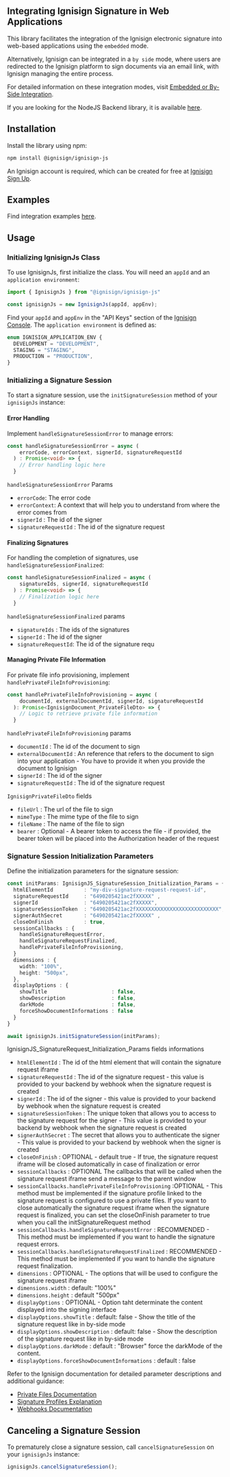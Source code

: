 


## Integrating Ignisign Signature in Web Applications

This library facilitates the integration of the Ignisign electronic signature into web-based applications using the `embedded` mode. 

Alternatively, Ignisign can be integrated in a `by side` mode, where users are redirected to the Ignisign platform to sign documents via an email link, with Ignisign managing the entire process.

For detailed information on these integration modes, visit [Embedded or By-Side Integration](https://ignisign.io/docs/core-concepts/Embeded_or_By-Side_Integration).

If you are looking for the NodeJS Backend library, it is available [here](https://github.com/ignisign/ignisign-node).

## Installation

Install the library using npm:

```bash
npm install @ignisign/ignisign-js
```

An Ignisign account is required, which can be created for free at [Ignisign Sign Up](https://console.ignisign.io/signup).

## Examples

Find integration examples [here](https://github.com/ignisign/ignisign-examples/tree/main/ignisign-js).

## Usage

### Initializing IgnisignJs Class

To use IgnisignJs, first initialize the class. You will need an `appId` and an `application environment`:

```typescript
import { IgnisignJs } from "@ignisign/ignisign-js"

const ignisignJs = new IgnisignJs(appId, appEnv);
```

Find your `appId` and `appEnv` in the "API Keys" section of the [Ignisign Console](https://console.ignisign.io/). The `application environment` is defined as:

```typescript
enum IGNISIGN_APPLICATION_ENV {
  DEVELOPMENT = "DEVELOPMENT",
  STAGING = "STAGING",
  PRODUCTION = "PRODUCTION",
}
```

### Initializing a Signature Session

To start a signature session, use the `initSignatureSession` method of your `ignisignJs` instance:

#### Error Handling

Implement `handleSignatureSessionError` to manage errors:

```typescript
const handleSignatureSessionError = async (
    errorCode, errorContext, signerId, signatureRequestId
  ) : Promise<void> => {
    // Error handling logic here
  }
```

`handleSignatureSessionError` Params
- `errorCode`: The error code
- `errorContext`: A context that will help you to understand from where the error comes from
- `signerId` : The id of the signer
- `signatureRequestId` : The id of the signature request



#### Finalizing Signatures

For handling the completion of signatures, use `handleSignatureSessionFinalized`:

```typescript
const handleSignatureSessionFinalized = async (
    signatureIds, signerId, signatureRequestId
  ) : Promise<void> => {
    // Finalization logic here
  }
```

`handleSignatureSessionFinalized` params

- `signatureIds` : The ids of the signatures 
- `signerId` : The id of the signer
- `signatureRequestId`: The id of the signature requ

#### Managing Private File Information

For private file info provisioning, implement `handlePrivateFileInfoProvisioning`:

```typescript
const handlePrivateFileInfoProvisioning = async (
    documentId, externalDocumentId, signerId, signatureRequestId
  ): Promise<IgnisignDocument_PrivateFileDto> => {
    // Logic to retrieve private file information
  }
```

`handlePrivateFileInfoProvisioning` params

- `documentId` : The id of the document to sign
- `externalDocumentId` : An reference that refers to the document to sign into your application - You have to provide it when you provide the document to Ignisign
- `signerId` : The id of the signer
- `signatureRequestId` : The id of the signature request

`IgnisignPrivateFileDto` fields

- `fileUrl`   : The url of the file to sign
- `mimeType`  : The mime type of the file to sign
- `fileName`  : The name of the file to sign
- `bearer`    : Optional - A bearer token to access the file -  if provided, the bearer token will be placed into the Authorization header of the request


### Signature Session Initialization Parameters

Define the initialization parameters for the signature session:

```typescript
const initParams: IgnisignJS_SignatureSession_Initialization_Params = {
  htmlElementId          : "my-div-signature-request-request-id",
  signatureRequestId     : "6490205421ac2fXXXXX" ,
  signerId               : "6490205421ac2fXXXXX",
  signatureSessionToken  : "6490205421ac2fXXXXXXXXXXXXXXXXXXXXXXXXXXX",
  signerAuthSecret       : "6490205421ac2fXXXXX" , 
  closeOnFinish          : true,
  sessionCallbacks : {
    handleSignatureRequestError,
    handleSignatureRequestFinalized,
    handlePrivateFileInfoProvisioning,
  }
  dimensions : {
    width: "100%",
    height: "500px",
  },
  displayOptions : {
    showTitle                     : false,
    showDescription               : false,
    darkMode                      : false,
    forceShowDocumentInformations : false
  }
}

await ignisignJs.initSignatureSession(initParams);
```


IgnisignJS_SignatureRequest_Initialization_Params fields informations

- `htmlElementId` :  The id of the html element that will contain the signature request iframe
- `signatureRequestId` : The id of the signature request - this value is provided to your backend by webhook when the signature request is created
- `signerId` :  The id of the signer - this value is provided to your backend by webhook when the signature request is created
- `signatureSessionToken` : The unique token that allows you to access to the signature request for the signer - This value is provided to your backend by webhook when the signature request is created
- `signerAuthSecret` : The secret that allows you to authenticate the signer - This value is provided to your backend by webhook when the signer is created
- `closeOnFinish` : OPTIONAL - default true - If true, the signature request iframe will be closed automatically in case of finalization or error 
- `sessionCallbacks` :  OPTIONAL The callbacks that will be called when the signature request iframe send a message to the parent window
- `sessionCallbacks.handlePrivateFileInfoProvisioning` :OPTIONAL -  This method must be implemented if the signature profile linked to the signature request is configured to use a private files. If you want to close automatically the signature request iframe when the signature request is finalized, you can set the closeOnFinish parameter to true when you call the initSignatureRequest method
- `sessionCallbacks.handleSignatureRequestError` : RECOMMENDED - This method must be implemented if you want to handle the signature request errors.
- `sessionCallbacks.handleSignatureRequestFinalized` : RECOMMENDED -  This method must be implemented if you want to handle the signature request finalization.
- `dimensions` : OPTIONAL - The options that will be used to configure the signature request iframe
- `dimensions.width` : default: "100%"
- `dimensions.height` : default  "500px"
- `displayOptions` : OPTIONAL - Option taht determinate the content displayed into the signing interface
- `displayOptions.showTitle` : default: false - Show the title of the signature request like in by-side mode
- `displayOptions.showDescription` : default: false - Show the description of the signature request like in by-side mode
- `displayOptions.darkMode` : default : "Browser" force the darkMode of the content.
- `displayOptions.forceShowDocumentInformations` : default : false 


Refer to the Ignisign documentation for detailed parameter descriptions and additional guidance:
- [Private Files Documentation](https://ignisign.io/docs/core-concepts/Full_Privacy)
- [Signature Profiles Explanation](https://ignisign.io/docs/core-concepts/Signature_Profiles)
- [Webhooks Documentation](https://ignisign.io/docs/webhooks/webhooks)

## Canceling a Signature Session

To prematurely close a signature session, call `cancelSignatureSession` on your `ignisignJs` instance:

```typescript
ignisignJs.cancelSignatureSession();
```
